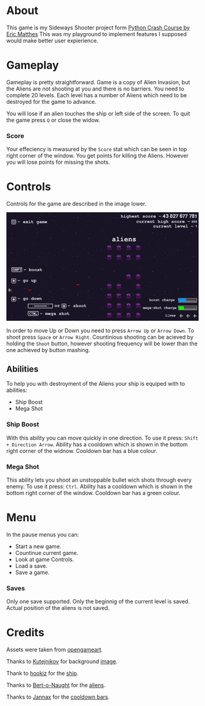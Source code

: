 # About

This game is my Sideways Shooter project form [Python Crash Course by Eric Matthes](https://ehmatthes.github.io/pcc_3e/)
This was my playground to implement features I supposed would make better user expierience.

# Gameplay

Gameplay is pretty straightforward. Game is a copy of Alien Invasion, but the Aliens are not shooting at you and there is no barriers.
You need to complete 20 levels. Each level has a number of Aliens which need to be destroyed for the game to advance.

You will lose if an alien touches the ship or left side of the screen.
To quit the game press `Q` or close the widow.

### Score

Your effeciency is mwasured by the `Score` stat which can be seen in top right corner of the window.
You get points for killing the Aliens.
However you will lose points for missing the shots.

# Controls

Controls for the game are described in the image lower.

![controls](./images/controls.png)

In order to move Up or Down you need to press `Arrow Up` or `Arrow Down`.
To shoot press `Space` or `Arrow Right`. Countinious shooting can be acieved by holding the `Shoot` button,
however shooting frequency will be lower than the one achieved by button mashing.

## Abilities

To help you with destroyment of the Aliens your ship is equiped with to abilities:

- Ship Boost
- Mega Shot

### Ship Boost

With this ability you can move quickly in one direction.
To use it press: `Shift + Direction Arrow`.
Ability has a cooldown which is shown in the bottom right corner of the widnow.
Cooldown bar has a blue colour.

### Mega Shot

This ability lets you shoot an unstoppable bullet wich shots through every enemy.
To use it press: `Ctrl`.
Ability has a cooldown which is shown in the bottom right corner of the window.
Cooldown bar has a green colour.

# Menu

In the pause menus you can:

- Start a new game.
- Countinue current game.
- Look at game Controls.
- Load a save.
- Save a game.

### Saves

Only one save supported.
Only the beginnig of the current level is saved. Actual position of the aliens is not saved.

# Credits

Assets were taken from [opengameart](https://opengameart.org).

Thanks to [Kutejnikov](https://opengameart.org/users/kutejnikov) for background [image](https://opengameart.org/content/space-9).

Thank to [hookiz](https://opengameart.org/users/hookiz) for the [ship](https://opengameart.org/content/ship-space-0).

Thanks to [Bert-o-Naught](https://opengameart.org/users/bert-o-naught) for the [aliens](https://opengameart.org/content/space-shooter-top-down-2d-pixel-art).

Thanks to [Jannax](https://opengameart.org/users/jannax) for the [cooldown bars](https://opengameart.org/content/sleek-bars).


